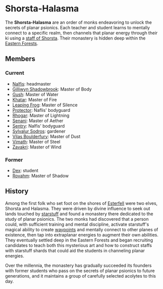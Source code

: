 # Shorsta-Halasma

The **Shorsta-Halasma** are an order of monks endeavoring to unlock the secrets of planar psionics. Each teacher and student learns to mentally connect to a specific realm, then channels that planar energy through their ki using a [staff of Shorsta](../../../ch-6-mote-treasures/magic-items/staff-of-shorsta.md). Their monastery is hidden deep within the [Eastern Forests](../../../ch-4-esterfell-gazetteer/lenya/eastern-forests.md).

## Members

### Current

- [Nalfis](members/nalfis.md): headmaster
- [Gilliwyn Shadowbrook](members/gilliwyn-shadowbrook.md): Master of Body
- [Gush](members/gush.md): Master of Water
- [Khatar](members/khatar.md): Master of Fire
- [Leaping Frog](members/leaping-frog.md): Master of Silence
- [Protector](members/protector.md): Naflis' bodyguard
- [Rhogar](members/rhogar.md): Master of Lightning
- [Senani](members/senani.md): Master of Aether
- [Sentry](members/sentry.md): Nalfis' bodyguard
- [Sylvalur Sodros](members/sylvalur-sodros.md): gardener
- [Vilas Boulderfury](members/vilas-boulderfury.md): Master of Dust
- [Vimath](members/vimath.md): Master of Steel
- [Zavakri](members/zavakri.md): Master of Wind

### Former

- [Dex](../the-commune/members/dex.md): student
- [Rovahm](members/rovahm.md): Master of Shadow

## History

Among the first folk who set foot on the shores of [Esterfell](../../../ch-4-esterfell-gazetteer/esterfell.md) were two elves, Shorsta and Halasma. They were driven by divine influence to seek out lands touched by [starstuff](../../../ch-6-mote-treasures/starstuff.md) and found a monastery there dedicated to the study of planar psionics. The two monks had discovered that a person could, with sufficient training and mental discipline, activate starstuff's magical ability to create [waypoints](../../../ch-3-stories-of-mote/waypoints.md) and mentally connect to other planes of existence, then tap into extraplanar energies to augment their own abilities. They eventually settled deep in the Eastern Forests and began recruiting candidates to teach both this mysterious art and how to construct staffs with starstuff shards that could aid the students in channeling planar energies.

Over the millennia, the monastery has gradually succeeded its founders with former students who pass on the secrets of planar psionics to future generations, and it maintains a group of carefully selected acolytes to this day.
